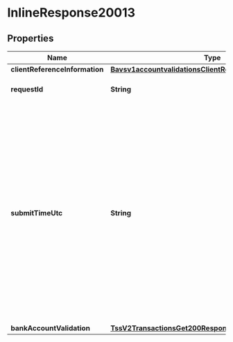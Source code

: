 
# InlineResponse20013

## Properties
Name | Type | Description | Notes
------------ | ------------- | ------------- | -------------
**clientReferenceInformation** | [**Bavsv1accountvalidationsClientReferenceInformation**](Bavsv1accountvalidationsClientReferenceInformation.md) |  |  [optional]
**requestId** | **String** | Request Id sent as part of the request. |  [optional]
**submitTimeUtc** | **String** | Time of request in UTC.  Format: &#x60;YYYY-MM-DDThhmmssZ&#x60;, where: - &#x60;T&#x60;:  Separates the date and the time - &#x60;Z&#x60;:  Indicates Coordinated Universal Time (UTC), also known as Greenwich Mean Time (GMT)  Example:  &#x60;2020-01-11T224757Z&#x60; equals January 11, 2020, at 22:47:57 (10:47:57 p.m.)  |  [optional]
**bankAccountValidation** | [**TssV2TransactionsGet200ResponseBankAccountValidation**](TssV2TransactionsGet200ResponseBankAccountValidation.md) |  |  [optional]



